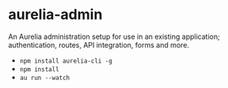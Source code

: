 # aurelia-admin
An Aurelia administration setup for use in an existing application; authentication, routes, API integration, forms and more.


- `npm install aurelia-cli -g`
- `npm install`
- `au run --watch`
